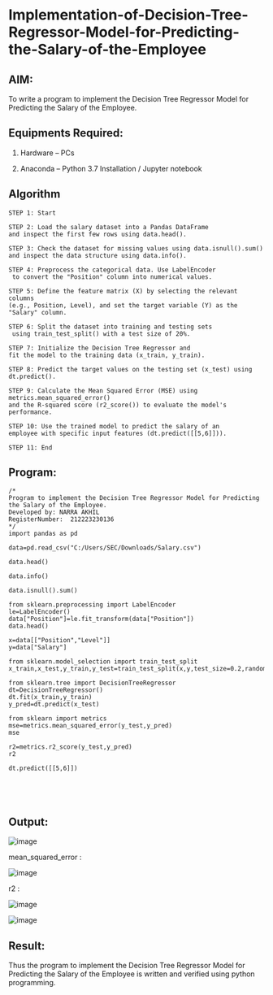 # Implementation-of-Decision-Tree-Regressor-Model-for-Predicting-the-Salary-of-the-Employee

## AIM:
To write a program to implement the Decision Tree Regressor Model for Predicting the Salary of the Employee.

## Equipments Required:
1. Hardware – PCs
  
2. Anaconda – Python 3.7 Installation / Jupyter notebook

## Algorithm
```
STEP 1: Start

STEP 2: Load the salary dataset into a Pandas DataFrame
and inspect the first few rows using data.head().

STEP 3: Check the dataset for missing values using data.isnull().sum()
and inspect the data structure using data.info().

STEP 4: Preprocess the categorical data. Use LabelEncoder
 to convert the "Position" column into numerical values.

STEP 5: Define the feature matrix (X) by selecting the relevant columns
(e.g., Position, Level), and set the target variable (Y) as the "Salary" column.

STEP 6: Split the dataset into training and testing sets
 using train_test_split() with a test size of 20%.

STEP 7: Initialize the Decision Tree Regressor and
fit the model to the training data (x_train, y_train).

STEP 8: Predict the target values on the testing set (x_test) using dt.predict().

STEP 9: Calculate the Mean Squared Error (MSE) using metrics.mean_squared_error()
and the R-squared score (r2_score()) to evaluate the model's performance.

STEP 10: Use the trained model to predict the salary of an
employee with specific input features (dt.predict([[5,6]])).

STEP 11: End
```
## Program:
```
/*
Program to implement the Decision Tree Regressor Model for Predicting the Salary of the Employee.
Developed by: NARRA AKHIL
RegisterNumber:  212223230136
*/
import pandas as pd

data=pd.read_csv("C:/Users/SEC/Downloads/Salary.csv")

data.head()

data.info()

data.isnull().sum()

from sklearn.preprocessing import LabelEncoder
le=LabelEncoder()
data["Position"]=le.fit_transform(data["Position"])
data.head()

x=data[["Position","Level"]]
y=data["Salary"]

from sklearn.model_selection import train_test_split
x_train,x_test,y_train,y_test=train_test_split(x,y,test_size=0.2,random_state=2)

from sklearn.tree import DecisionTreeRegressor
dt=DecisionTreeRegressor()
dt.fit(x_train,y_train)
y_pred=dt.predict(x_test)

from sklearn import metrics
mse=metrics.mean_squared_error(y_test,y_pred)
mse

r2=metrics.r2_score(y_test,y_pred)
r2

dt.predict([[5,6]])





```

## Output:
![image](https://github.com/user-attachments/assets/b3bfc736-0013-49c7-a09c-e198f229faed)

mean_squared_error :

![image](https://github.com/user-attachments/assets/1d27b705-ad1a-4209-bf19-0093d6c9d672)

r2 : 

![image](https://github.com/user-attachments/assets/e7f817b0-5dff-4759-816d-75bd06d20d5b)

![image](https://github.com/user-attachments/assets/7e6ad60e-5b3d-4596-85ad-2b20fbe4229d)
## Result:
Thus the program to implement the Decision Tree Regressor Model for Predicting the Salary of the Employee is written and verified using python programming.
